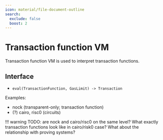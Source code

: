 ```yaml
---
icon: material/file-document-outline
search:
  exclude: false
  boost: 2
---
```


# Transaction function VM

Transaction function VM is used to interpret transaction functions.

## Interface

- `eval(TransactionFunction, GasLimit) -> Transaction`

Examples:
- nock (transparent-only; transaction function)
- (?) cairo, risc0 (circuits)

!!! warning
    TODO: are nock and cairo/risc0 on the same level? What exactly transaction functions look like in cairo/risk0 case? What about the relationship with proving systems?
